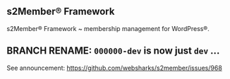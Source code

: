 ## s2Member® Framework

s2Member® Framework ~ membership management for WordPress®.

## BRANCH RENAME: `000000-dev` is now just `dev` ...

See announcement: https://github.com/websharks/s2member/issues/968
